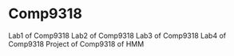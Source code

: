 # Comp9318
Lab1 of Comp9318
Lab2 of Comp9318
Lab3 of Comp9318
Lab4 of Comp9318
Project of Comp9318 of HMM